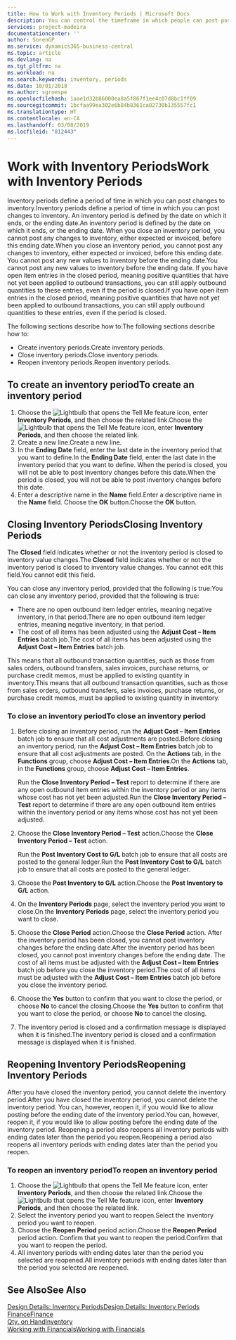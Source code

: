 ```yaml
---
title: How to Work with Inventory Periods | Microsoft Docs
description: You can control the timeframe in which people can post post changes to inventory by defining inventory periods.
services: project-madeira
documentationcenter: ''
author: SorenGP
ms.service: dynamics365-business-central
ms.topic: article
ms.devlang: na
ms.tgt_pltfrm: na
ms.workload: na
ms.search.keywords: inventory, periods
ms.date: 10/01/2018
ms.author: sgroespe
ms.openlocfilehash: 1aae1d32b86000ea8a5f867f1ee4c07d8bc1ff09
ms.sourcegitcommit: 1bcfaa99ea302e6b84b8361ca02730b135557fc1
ms.translationtype: HT
ms.contentlocale: en-CA
ms.lasthandoff: 03/08/2019
ms.locfileid: "812443"
---
```

# <a name="work-with-inventory-periods"></a><span data-ttu-id="e0ed2-103">Work with Inventory Periods</span><span class="sxs-lookup"><span data-stu-id="e0ed2-103">Work with Inventory Periods</span></span>
<span data-ttu-id="e0ed2-104">Inventory periods define a period of time in which you can post changes to inventory.</span><span class="sxs-lookup"><span data-stu-id="e0ed2-104">Inventory periods define a period of time in which you can post changes to inventory.</span></span> <span data-ttu-id="e0ed2-105">An inventory period is defined by the date on which it ends, or the ending date.</span><span class="sxs-lookup"><span data-stu-id="e0ed2-105">An inventory period is defined by the date on which it ends, or the ending date.</span></span> <span data-ttu-id="e0ed2-106">When you close an inventory period, you cannot post any changes to inventory, either expected or invoiced, before this ending date.</span><span class="sxs-lookup"><span data-stu-id="e0ed2-106">When you close an inventory period, you cannot post any changes to inventory, either expected or invoiced, before this ending date.</span></span> <span data-ttu-id="e0ed2-107">You cannot post any new values to inventory before the ending date.</span><span class="sxs-lookup"><span data-stu-id="e0ed2-107">You cannot post any new values to inventory before the ending date.</span></span> <span data-ttu-id="e0ed2-108">If you have open item entries in the closed period, meaning positive quantities that have not yet been applied to outbound transactions, you can still apply outbound quantities to these entries, even if the period is closed.</span><span class="sxs-lookup"><span data-stu-id="e0ed2-108">If you have open item entries in the closed period, meaning positive quantities that have not yet been applied to outbound transactions, you can still apply outbound quantities to these entries, even if the period is closed.</span></span>  

<span data-ttu-id="e0ed2-109">The following sections describe how to:</span><span class="sxs-lookup"><span data-stu-id="e0ed2-109">The following sections describe how to:</span></span>  

* <span data-ttu-id="e0ed2-110">Create inventory periods.</span><span class="sxs-lookup"><span data-stu-id="e0ed2-110">Create inventory periods.</span></span>  
* <span data-ttu-id="e0ed2-111">Close inventory periods.</span><span class="sxs-lookup"><span data-stu-id="e0ed2-111">Close inventory periods.</span></span>  
* <span data-ttu-id="e0ed2-112">Reopen inventory periods.</span><span class="sxs-lookup"><span data-stu-id="e0ed2-112">Reopen inventory periods.</span></span>  

## <a name="to-create-an-inventory-period"></a><span data-ttu-id="e0ed2-113">To create an inventory period</span><span class="sxs-lookup"><span data-stu-id="e0ed2-113">To create an inventory period</span></span>  
1. <span data-ttu-id="e0ed2-114">Choose the ![Lightbulb that opens the Tell Me feature](media/ui-search/search_small.png "Tell me what you want to do") icon, enter **Inventory Periods**, and then choose the related link.</span><span class="sxs-lookup"><span data-stu-id="e0ed2-114">Choose the ![Lightbulb that opens the Tell Me feature](media/ui-search/search_small.png "Tell me what you want to do") icon, enter **Inventory Periods**, and then choose the related link.</span></span>  
2. <span data-ttu-id="e0ed2-115">Create a new line.</span><span class="sxs-lookup"><span data-stu-id="e0ed2-115">Create a new line.</span></span>  
3. <span data-ttu-id="e0ed2-116">In the **Ending Date** field, enter the last date in the inventory period that you want to define.</span><span class="sxs-lookup"><span data-stu-id="e0ed2-116">In the **Ending Date** field, enter the last date in the inventory period that you want to define.</span></span> <span data-ttu-id="e0ed2-117">When the period is closed, you will not be able to post inventory changes before this date.</span><span class="sxs-lookup"><span data-stu-id="e0ed2-117">When the period is closed, you will not be able to post inventory changes before this date.</span></span>  
4. <span data-ttu-id="e0ed2-118">Enter a descriptive name in the **Name** field.</span><span class="sxs-lookup"><span data-stu-id="e0ed2-118">Enter a descriptive name in the **Name** field.</span></span> <span data-ttu-id="e0ed2-119">Choose the **OK** button.</span><span class="sxs-lookup"><span data-stu-id="e0ed2-119">Choose the **OK** button.</span></span>  

## <a name="closing-inventory-periods"></a><span data-ttu-id="e0ed2-120">Closing Inventory Periods</span><span class="sxs-lookup"><span data-stu-id="e0ed2-120">Closing Inventory Periods</span></span>  
<span data-ttu-id="e0ed2-121">The **Closed** field indicates whether or not the inventory period is closed to inventory value changes.</span><span class="sxs-lookup"><span data-stu-id="e0ed2-121">The **Closed** field indicates whether or not the inventory period is closed to inventory value changes.</span></span> <span data-ttu-id="e0ed2-122">You cannot edit this field.</span><span class="sxs-lookup"><span data-stu-id="e0ed2-122">You cannot edit this field.</span></span>  

<span data-ttu-id="e0ed2-123">You can close any inventory period, provided that the following is true:</span><span class="sxs-lookup"><span data-stu-id="e0ed2-123">You can close any inventory period, provided that the following is true:</span></span>  

* <span data-ttu-id="e0ed2-124">There are no open outbound item ledger entries, meaning negative inventory, in that period.</span><span class="sxs-lookup"><span data-stu-id="e0ed2-124">There are no open outbound item ledger entries, meaning negative inventory, in that period.</span></span>  
* <span data-ttu-id="e0ed2-125">The cost of all items has been adjusted using the **Adjust Cost – Item Entries** batch job.</span><span class="sxs-lookup"><span data-stu-id="e0ed2-125">The cost of all items has been adjusted using the **Adjust Cost – Item Entries** batch job.</span></span>  

<span data-ttu-id="e0ed2-126">This means that all outbound transaction quantities, such as those from sales orders, outbound transfers, sales invoices, purchase returns, or purchase credit memos, must be applied to existing quantity in inventory.</span><span class="sxs-lookup"><span data-stu-id="e0ed2-126">This means that all outbound transaction quantities, such as those from sales orders, outbound transfers, sales invoices, purchase returns, or purchase credit memos, must be applied to existing quantity in inventory.</span></span>  

### <a name="to-close-an-inventory-period"></a><span data-ttu-id="e0ed2-127">To close an inventory period</span><span class="sxs-lookup"><span data-stu-id="e0ed2-127">To close an inventory period</span></span>  
1. <span data-ttu-id="e0ed2-128">Before closing an inventory period, run the **Adjust Cost – Item Entries** batch job to ensure that all cost adjustments are posted.</span><span class="sxs-lookup"><span data-stu-id="e0ed2-128">Before closing an inventory period, run the **Adjust Cost – Item Entries** batch job to ensure that all cost adjustments are posted.</span></span> <span data-ttu-id="e0ed2-129">On the **Actions** tab, in the **Functions** group, choose **Adjust Cost – Item Entries**.</span><span class="sxs-lookup"><span data-stu-id="e0ed2-129">On the **Actions** tab, in the **Functions** group, choose **Adjust Cost – Item Entries**.</span></span>  

     <span data-ttu-id="e0ed2-130">Run the **Close Inventory Period – Test** report to determine if there are any open outbound item entries within the inventory period or any items whose cost has not yet been adjusted.</span><span class="sxs-lookup"><span data-stu-id="e0ed2-130">Run the **Close Inventory Period – Test** report to determine if there are any open outbound item entries within the inventory period or any items whose cost has not yet been adjusted.</span></span>  
2. <span data-ttu-id="e0ed2-131">Choose the **Close Inventory Period – Test** action.</span><span class="sxs-lookup"><span data-stu-id="e0ed2-131">Choose the **Close Inventory Period – Test** action.</span></span>  

     <span data-ttu-id="e0ed2-132">Run the **Post Inventory Cost to G/L** batch job to ensure that all costs are posted to the general ledger.</span><span class="sxs-lookup"><span data-stu-id="e0ed2-132">Run the **Post Inventory Cost to G/L** batch job to ensure that all costs are posted to the general ledger.</span></span>  
3. <span data-ttu-id="e0ed2-133">Choose the **Post Inventory to G/L** action.</span><span class="sxs-lookup"><span data-stu-id="e0ed2-133">Choose the **Post Inventory to G/L** action.</span></span>  
4. <span data-ttu-id="e0ed2-134">On the **Inventory Periods** page, select the inventory period you want to close.</span><span class="sxs-lookup"><span data-stu-id="e0ed2-134">On the **Inventory Periods** page, select the inventory period you want to close.</span></span>  
5. <span data-ttu-id="e0ed2-135">Choose the **Close Period** action.</span><span class="sxs-lookup"><span data-stu-id="e0ed2-135">Choose the **Close Period** action.</span></span> <span data-ttu-id="e0ed2-136">After the inventory period has been closed, you cannot post inventory changes before the ending date.</span><span class="sxs-lookup"><span data-stu-id="e0ed2-136">After the inventory period has been closed, you cannot post inventory changes before the ending date.</span></span> <span data-ttu-id="e0ed2-137">The cost of all items must be adjusted with the **Adjust Cost – Item Entries** batch job before you close the inventory period.</span><span class="sxs-lookup"><span data-stu-id="e0ed2-137">The cost of all items must be adjusted with the **Adjust Cost – Item Entries** batch job before you close the inventory period.</span></span>  
6. <span data-ttu-id="e0ed2-138">Choose the **Yes** button to confirm that you want to close the period, or choose **No** to cancel the closing.</span><span class="sxs-lookup"><span data-stu-id="e0ed2-138">Choose the **Yes** button to confirm that you want to close the period, or choose **No** to cancel the closing.</span></span>  
7. <span data-ttu-id="e0ed2-139">The inventory period is closed and a confirmation message is displayed when it is finished.</span><span class="sxs-lookup"><span data-stu-id="e0ed2-139">The inventory period is closed and a confirmation message is displayed when it is finished.</span></span>  

## <a name="reopening-inventory-periods"></a><span data-ttu-id="e0ed2-140">Reopening Inventory Periods</span><span class="sxs-lookup"><span data-stu-id="e0ed2-140">Reopening Inventory Periods</span></span>  
<span data-ttu-id="e0ed2-141">After you have closed the inventory period, you cannot delete the inventory period.</span><span class="sxs-lookup"><span data-stu-id="e0ed2-141">After you have closed the inventory period, you cannot delete the inventory period.</span></span> <span data-ttu-id="e0ed2-142">You can, however, reopen it, if you would like to allow posting before the ending date of the inventory period.</span><span class="sxs-lookup"><span data-stu-id="e0ed2-142">You can, however, reopen it, if you would like to allow posting before the ending date of the inventory period.</span></span> <span data-ttu-id="e0ed2-143">Reopening a period also reopens all inventory periods with ending dates later than the period you reopen.</span><span class="sxs-lookup"><span data-stu-id="e0ed2-143">Reopening a period also reopens all inventory periods with ending dates later than the period you reopen.</span></span>  

### <a name="to-reopen-an-inventory-period"></a><span data-ttu-id="e0ed2-144">To reopen an inventory period</span><span class="sxs-lookup"><span data-stu-id="e0ed2-144">To reopen an inventory period</span></span>  
1. <span data-ttu-id="e0ed2-145">Choose the ![Lightbulb that opens the Tell Me feature](media/ui-search/search_small.png "Tell me what you want to do") icon, enter **Inventory Periods**, and then choose the related link.</span><span class="sxs-lookup"><span data-stu-id="e0ed2-145">Choose the ![Lightbulb that opens the Tell Me feature](media/ui-search/search_small.png "Tell me what you want to do") icon, enter **Inventory Periods**, and then choose the related link.</span></span>  
2. <span data-ttu-id="e0ed2-146">Select the inventory period you want to reopen.</span><span class="sxs-lookup"><span data-stu-id="e0ed2-146">Select the inventory period you want to reopen.</span></span>  
3. <span data-ttu-id="e0ed2-147">Choose the **Reopen Period** period action.</span><span class="sxs-lookup"><span data-stu-id="e0ed2-147">Choose the **Reopen Period** period action.</span></span> <span data-ttu-id="e0ed2-148">Confirm that you want to reopen the period.</span><span class="sxs-lookup"><span data-stu-id="e0ed2-148">Confirm that you want to reopen the period.</span></span>  
4. <span data-ttu-id="e0ed2-149">All inventory periods with ending dates later than the period you selected are reopened.</span><span class="sxs-lookup"><span data-stu-id="e0ed2-149">All inventory periods with ending dates later than the period you selected are reopened.</span></span>  

## <a name="see-also"></a><span data-ttu-id="e0ed2-150">See Also</span><span class="sxs-lookup"><span data-stu-id="e0ed2-150">See Also</span></span>  
[<span data-ttu-id="e0ed2-151">Design Details: Inventory Periods</span><span class="sxs-lookup"><span data-stu-id="e0ed2-151">Design Details: Inventory Periods</span></span>](design-details-inventory-periods.md)  
[<span data-ttu-id="e0ed2-152">Finance</span><span class="sxs-lookup"><span data-stu-id="e0ed2-152">Finance</span></span>](finance.md)  
[<span data-ttu-id="e0ed2-153">Qty. on Hand</span><span class="sxs-lookup"><span data-stu-id="e0ed2-153">Inventory</span></span>](inventory-manage-inventory.md)  
[<span data-ttu-id="e0ed2-154">Working with Financials</span><span class="sxs-lookup"><span data-stu-id="e0ed2-154">Working with Financials</span></span>](ui-work-product.md)
